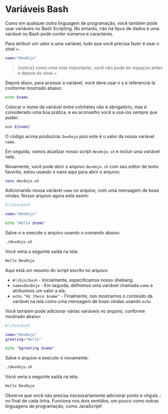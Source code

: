 # Variáveis ​​Bash

Como em qualquer outra linguagem de programação, você também pode usar variáveis ​​no Bash Scripting. No entanto, não há tipos de dados e uma variável no Bash pode conter números e caracteres.

Para atribuir um valor a uma variável, tudo que você precisa fazer é usar o sinal `=`:

```bash
name="DevDojo"
```

>{notice} como uma nota importante, você não pode ter espaços antes e depois do sinal `=`.

Depois disso, para acessar a variável, você deve usar o `$` e referenciá-la conforme mostrado abaixo:

```bash
echo $name
```

Colocar o nome da variável entre colchetes não é obrigatório, mas é considerado uma boa prática, e eu aconselho você a usá-los sempre que puder:

```bash
eco ${nome}
```

O código acima produziria: `DevDojo` pois este é o valor da nossa variável `name`.

Em seguida, vamos atualizar nosso script `devdojo.sh` e incluir uma variável nele.

Novamente, você pode abrir o arquivo `devdojo.sh` com seu editor de texto favorito, estou usando o nano aqui para abrir o arquivo:

```bash
nano devdojo.sh
```

Adicionando nossa variável `name` no arquivo, com uma mensagem de boas vindas. Nosso arquivo agora está assim:

```bash
#!/bin/bash

name="DevDojo"

echo "Hello $nome"
```

Salve-o e execute o arquivo usando o comando abaixo:

```bash
./devdojo.sh
```

Você veria a seguinte saída na tela:

```bash
Hello DevDojo
```

Aqui está um resumo do script escrito no arquivo:

* `#!/bin/bash` - Inicialmente, especificamos nosso shebang.
* `name=DevDojo` - Em seguida, definimos uma variável chamada `name` e atribuímos um valor a ela.
* `echo "Hi there $name"` - Finalmente, nós mostramos o conteúdo da variável na tela como uma mensagem de boas-vindas usando `echo`

Você também pode adicionar várias variáveis ​​no arquivo, conforme mostrado abaixo:

```bash
#!/bin/bash

name="DevDojo"
greeting="Hello"

echo "$greeting $name"
```

Salve o arquivo e execute-o novamente:

```bash
./devdojo.sh
```

Você veria a seguinte saída na tela:

```bash
Hello DevDojo
```

Observe que você não precisa necessariamente adicionar ponto e vírgula `;` no final de cada linha. Funciona nos dois sentidos, um pouco como outras linguagens de programação, como JavaScript!
